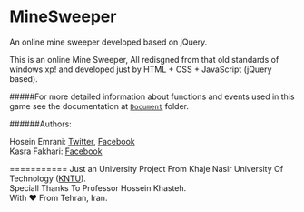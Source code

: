 MineSweeper
===========

An online mine sweeper developed based on jQuery.

This is an online Mine Sweeper, All redisgned from that old standards of windows xp! and developed just by HTML + CSS + JavaScript (jQuery based). 

#####For more detailed information about functions and events used in this game see the documentation at [`Document`](http://hoseinemrani.github.io/MineSweeper/Document/) folder. <br/>

######Authors:

Hosein Emrani:  [Twitter](https://twitter.com/hoseiin), [Facebook](https://facebook.com/hosein.emrani) <br/>
Kasra Fakhari: [Facebook](https://facebook.com/kasra.fakhari)

===========
Just an University Project From Khaje Nasir University Of Technology ([KNTU](http://kntu.ac.ir)). <br/>
Speciall Thanks To Professor Hossein Khasteh.<br/>
With ♥ From Tehran, Iran.
